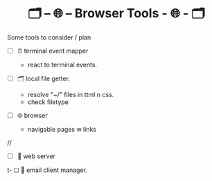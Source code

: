 <h1 align="center">🗂 – 🌐 – Browser Tools - 🌐 - 🗂</h1>

Some tools to consider / plan
  
 - ☐ ⏰ terminal event mapper
   - react to terminal events.    
    
 - ☐ 🗂 local file getter. 
   - resolve "~/" files in ttml n css.
   - check filetype

- ☐ 🌐 browser 
   - navigable pages w links
   
//

 - ☐ 🏓 web server

   
 t- ☐ 💌 email client manager. 


